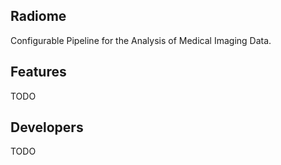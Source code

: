 ## Radiome

Configurable Pipeline for the Analysis of Medical Imaging Data.

## Features

TODO

## Developers

TODO
